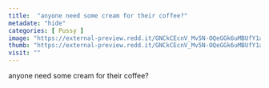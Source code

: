 ```yaml
---
title:  "anyone need some cream for their coffee?"
metadate: "hide"
categories: [ Pussy ]
image: "https://external-preview.redd.it/GNCkCEcnV_Mv5N-OQeGGk6uMBUfY1aGWQSL7CCqTtzc.jpg?auto=webp&s=64d0618f1a44a1b3dca5f7278e90241be6a9e5a9"
thumb: "https://external-preview.redd.it/GNCkCEcnV_Mv5N-OQeGGk6uMBUfY1aGWQSL7CCqTtzc.jpg?width=1080&crop=smart&auto=webp&s=da572c377e4e0003856d8d0c144f85aebef6d555"
visit: ""
---
```

anyone need some cream for their coffee?
